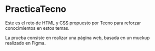 # PracticaTecno

Este es el reto de HTML y CSS propuesto por Tecno para reforzar conocimientos en estos temas.

La prueba consiste en realizar una página web, basada en un muckup realizado en Figma.